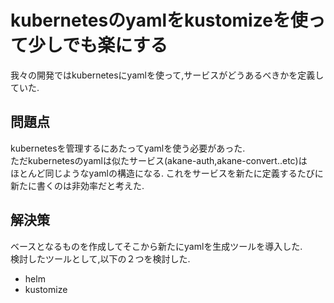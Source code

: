 # kubernetesのyamlをkustomizeを使って少しでも楽にする
我々の開発ではkubernetesにyamlを使って,サービスがどうあるべきかを定義していた.  

## 問題点
kubernetesを管理するにあたってyamlを使う必要があった.  
ただkubernetesのyamlは似たサービス(akane-auth,akane-convert..etc)は  
ほとんど同じようなyamlの構造になる.
これをサービスを新たに定義するたびに新たに書くのは非効率だと考えた.  

## 解決策
ベースとなるものを作成してそこから新たにyamlを生成ツールを導入した.  
検討したツールとして,以下の２つを検討した.

- helm
- kustomize

